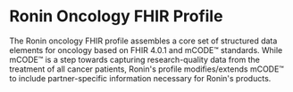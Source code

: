 # Ronin Oncology FHIR Profile

The Ronin oncology FHIR profile assembles a core set of structured data elements for oncology based on FHIR 4.0.1 and mCODE™ standards.  While mCODE™ is a step towards capturing research-quality data from the treatment of all cancer patients, Ronin's profile modifies/extends mCODE™ to include partner-specific information necessary for Ronin's products.
